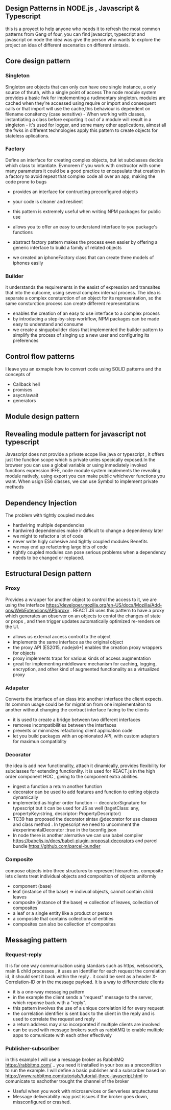 ## Design Patterns in NODE.js , Javascript & Typescript  

this is a proyect to help anyone who needs it to refresh the most common patterns from Gang of four, you can find javascript, typescript and javascript on node
the idea was give the person who wants to explore the project an idea of different escenarios on different sintaxis.

## Core design pattern

### Singleton 

Singleton are objects that can only can have one single instance, a only source of thruth, with a single point of access 
  The node module system provides a basic fwk for implementing a rudimentary singleton. modules are cached when they're accessed using require or import and consequent calls or that import will use the cache,this behaviour is dependent on filename consitency (case sensitive)
    - When working with classes, instantiating a class before exporting it out of a module will result in a singleton 
    - it's used for logger, and some many other applications, almost all the fwks in different technologies apply this pattern to create objects for stateless aplications. 
   
### Factory
  Define an interface for creating complex objects, but let subclasses decide which class to intantiate. Evmoreen if you work with cnstructor with some many parameters it could be a good practice to encapsulate that creation in a factory to avoid repeat that complex code all over an app, making the code prone to bugs 
  - provides an interface for contructing preconfigured objects
  - your code is cleaner and resilient
  - this pattern is extremely useful when writing NPM packages for public use
  - allows you to offer an easy to understand interface to you package's functions 
  
 -  abstract factory pattern makes the process even easier by offering a generic interface to build a family of related objects
 -  we created an iphoneFactory class that can create three models of iphones easily 
 
### Builder 
  it understands the requirements in the easist of expression and transaltes that into the outcome, using several complex internal process. The idea is separate a complex consturction of an object for its representation, so the same consturction process can create different representations 
  - enables the creation of an easy to use interface to a complex process
  - by introducing a step-by-step workflow, NPM packages can be made easy to understand and consume 
  - we create a singupbuilder class that implemented the builder pattern to simplify the process of singing up a new user and configuring its preferences
  
## Control flow patterns

 I leave you an exmaple how to convert code using SOLID patterns and the concepts of 
  - Callback hell 
  - promises 
  - asycn/await  
  - generators 

## Module design pattern
  ## Revealing module pattern for javascript not typescript 
  Javascript does not provide  a private scope like java or typescript , it offers just the function scope which is private unles specically exposed.In the browser you can use a global variable or using inmediately invoked functions expression IFFE, node module system implements the revealing module natively, using export you can make public whichever functions you want. 
    When usign ES6 classes, we can use Symbol to implement private methods
    
  ## Dependency Injection 
  The problem with tightly coupled  modules
  - hardwiring multiple dependencies
  - hardwired dependencies make ir difficult to change a dependency later
  - we might to refactor a lot of code 
  - never write higly cohesive and tightly coupled modules 
  Benefits 
  - we may end up refactoring large bits of code
  - tightly coupled modules can pose serious problems when a dependency needs to be changed or replaced.
      
 ## Estructural Design pattern
   ### Proxy 
   Provides a wrapper for another object  to control the access to it, we are using the interface https://developer.mozilla.org/en-US/docs/Mozilla/Add-ons/WebExtensions/API/proxy . REACT.JS uses this pattern to have a proxy which generates an observer on an objects to contol the changes of state or props , and then trigger updates automatically optimized re-renders on the UI. 
   -  allows us external access control to the object
   -  implements the same interface as the original object
   -  the proxy API (ES2015, nodejs6+) enables the creation proxy wrappers for objects
   -  proxy implements traps for various kinds of access augmentation 
   - great for implementing middleware mechanism  for caching, logging, encryption, and other kind of augmented functionality as a virtualized proxy 
   
  ### Adapater 
   Converts the interface of an class into another interface the client expects. Its common usage could be for migration from one implementaiton to another without changing the contract interface facing to the clients 
   -  it is used to create a bridge between two different interfaces
   -  removes incompatibilities between the interfaces 
   -  prevents or minimizes refactoring client application code 
   -  let you build packages with an opinionated API, with custom adapters for maximun compatiblity 
   
  ### Decorator
  the idea is add new functionality, attach it dinamically, provides flexibility for subclasses for extending functionlity. it is used for REACT.js in the high order component HOC , giving to the component extra abilities.
  - ingest a function a return another function
  - decorator can be used to add features and function to exiting objects dynamically 
  - implemented as higher order function   -- decoratorSignature for typescript but it can be used for JS as well (tagetClass: any, propertyKey:string, descriptor:  PropertyDescriptor)
  - TC39 has proposed the decorator sintax @decorator for use classes and class method . In typescript we need to uncomment the #experimentalDecorator :true in the tsconfig.json  
  - In node there is another alernative we can use babel compiler https://babeljs.io/docs/babel-plugin-proposal-decorators  and  parcel bundle https://github.com/parcel-bundler 
    
    
  ### Composite
  compose objects intro three structures to represent hierarchies. composite lets clients treat individual objects and composition of objects uniformly 
  - component (base)
  - leaf (instance of the base) => indivual objects, cannot contain child leaves 
  - composite (instance of the base) => collection of leaves, collection of composites
  - a leaf or a single entity like a product or person
  - a composite that contains collections of entities
  - composites can also be collection of composites
    
    
## Messaging pattern 
  ### Request-reply  
It is for one way communication using standars such as https, websockets, main & child processes , it uses an identifier for each request the correlation id, it should sent it back within the reply . it could be sent as a header X-Correlation-ID or in the message payload. It is a way to differenciate clients 
  - it is a one-way messaging pattern
  - in the example the client sends a "request" message to the server, which reponse back with a "reply".
  - this pattern involves the use of a unique correlation id for every request 
  - the correlation identifier is sent back to the client in the reply and is used to correlate the request and reply 
  - a return address may also incorporated if multiple clients are involved 
  - can be used with message brokers such as rabbitMQ to enable multiple apps to comunicate with each other effectively 
    
 ###  Publisher-subscriber  
 in this example I will use a mesaage broker as RabbitMQ https://rabbitmq.com/ .. you need it installed in your box as a precondition to run the example. I will define a basic publisher and a subscriber based on https://www.rabbitmq.com/tutorials/tutorial-three-javascript.html  to comunicate to eachother trought the channel of the broker 
  - Useful when you work with microservices or Serverless arqutectures 
  - Message deliverability may post issues if the broker goes down, missconfigured or crashed. 
  
  
   
